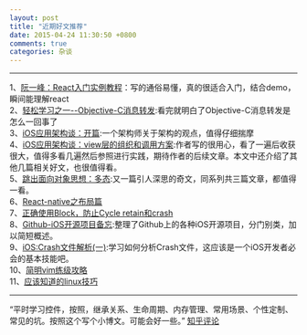 ```yaml
---
layout: post
title: "近期好文推荐"
date: 2015-04-24 11:30:50 +0800
comments: true  
categories: 杂谈
---
```

---
1、[阮一峰：React入门实例教程](http://www.ruanyifeng.com/blog/2015/03/react.html)：写的通俗易懂，真的很适合入门，结合demo，瞬间能理解react  
2、[轻松学习之一--Objective-C消息转发](http://www.jianshu.com/p/1bde36ad9938):看完就明白了Objective-C消息转发是怎么一回事了  
3、[iOS应用架构谈：开篇](http://casatwy.com/iosying-yong-jia-gou-tan-kai-pian.html):一个架构师关于架构的观点，值得仔细揣摩  
4、[iOS应用架构谈：view层的组织和调用方案](http://casatwy.com/iosying-yong-jia-gou-tan-viewceng-de-zu-zhi-he-diao-yong-fang-an.html):作者写的很用心，看了一遍后收获很大，值得多看几遍然后参照进行实践，期待作者的后续文章。本文中还介绍了其他几篇相关好文，也很值得看。  
5、[跳出面向对象思想：多态](http://casatwy.com/tiao-chu-mian-xiang-dui-xiang-si-xiang-er-duo-tai.html):又一篇引人深思的奇文，同系列共三篇文章，都值得一看。  
6、[React-native之布局篇](https://github.com/tmallfe/tmallfe.github.io/issues/19)  
7、[正确使用Block，防止Cycle retain和crash](http://tanqisen.github.io/blog/2013/04/19/gcd-block-cycle-retain/)  
8、[Github-iOS开源项目备忘](http://github.ibireme.com/github/list/ios/#):整理了Github上的各种iOS开源项目，分门别类，加以简短概述。  
9、[iOS:Crash文件解析(一)](http://www.cnblogs.com/smileEvday/p/Crash1.html):学习如何分析Crash文件，这应该是一个iOS开发者必会的基本技能吧。  
10、[简明vim练级攻略](http://mp.weixin.qq.com/s?__biz=MjM5OTMxMzA4NQ==&mid=209275637&idx=2&sn=1b6e279e33a0e161ac94458808497eb2#rd)  
11、[应该知道的linux技巧](http://mp.weixin.qq.com/s?__biz=MjM5OTMxMzA4NQ==&mid=211813036&idx=2&sn=d41f2d6bb5af2b8646c7f6a78eb18318#rd)  


---  
“平时学习控件，按照，继承关系、生命周期、内存管理、常用场景、个性定制、常见的坑。按照这个写个小博文。可能会好一些。” [知乎评论](http://www.zhihu.com/question/28997860)